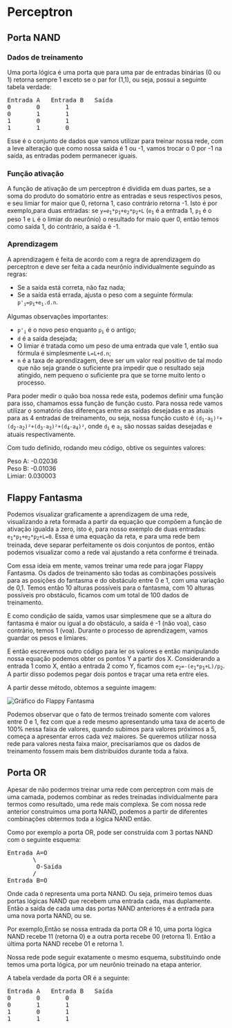 # Perceptron

## Porta NAND

### Dados de treinamento

Uma porta lógica é uma porta que para uma par de entradas binárias (0 ou 1) retorna sempre 1 exceto se o par for (1,1), ou seja, possui a seguinte tabela verdade:
<pre>
Entrada A	Entrada B	Saída
0		0		1
0		1		1
1		0		1
1		1		0
</pre>
Esse é o conjunto de dados que vamos utilizar para treinar nossa rede, com a leve alteração que  como nossa saída é 1 ou -1, vamos trocar o 0 por -1 na saída, as entradas podem permanecer iguais.

### Função ativação

A função de ativação de um perceptron é dividida em duas partes, se a soma do produto do somatório entre as entradas e seus respectivos pesos, e seu limiar for maior que 0, retorna 1, caso contrário retorna -1. Isto é por exemplo,para duas entradas: se  <code>y=e<sub>1</sub>*p<sub>1</sub>+e<sub>2</sub>*p<sub>2</sub>+L</code> (<code>e<sub>1</sub></code> é a entrada 1, <code>p<sub>1</sub></code> é o peso 1 e <code>L</code> é o limiar do neurônio) o resultado for maio quer 0, então temos como saída 1, do contrário, a saída é -1.

### Aprendizagem

A aprendizagem é feita de acordo com a regra de aprendizagem do perceptron e deve ser feita a cada neurônio individualmente seguindo as regras:
- Se a saída está correta, não faz nada;
- Se a saída está errada, ajusta o peso com a seguinte fórmula: <code>p'<sub>i</sub>=p<sub>i</sub>+e<sub>i</sub>.d.n</code>.

Algumas observações importantes:
- <code>p'<sub>i</sub></code> é o novo peso enquanto <code>p<sub>i</sub></code> é o antigo;
- <code>d</code> é a saída desejada;
- O limiar é tratada como um peso de uma entrada que vale 1, então sua fórmula é simplesmente <code>L=L+d.n</code>;
- <code>n</code> é a taxa de aprendizagem, deve ser um valor real positivo de tal modo que não seja grande o suficiente pra impedir que o resultado seja atingido, nem pequeno o suficiente pra que se torne muito lento o processo.

Para poder medir o quão boa nossa rede esta, podemos definir uma função para isso, chamamos essa função de função custo.  Para nossa rede vamos utilizar o somatório das diferenças entre as saídas desejadas e as atuais para as 4 entradas de treinamento, ou seja, nossa função custo é <code>(d<sub>1</sub>-a<sub>1</sub>)²+(d<sub>2</sub>-a<sub>2</sub>)²+(d<sub>3</sub>-a<sub>3</sub>)²+(d<sub>4</sub>-a<sub>4</sub>)²</code>, onde <code>d<sub>i</sub></code> e <code>a<sub>i</sub></code> são nossas saídas desejadas e atuais respectivamente.

Com tudo definido, rodando meu código, obtive os seguintes valores:

Peso A: -0.02036<br>
Peso B: -0.01036<br>
Limiar: 0.030003

## Flappy Fantasma

Podemos visualizar graficamente a aprendizagem de uma rede, visualizando a reta formada a partir da equação que compõem a função de ativação igualda a zero, isto é, para nosso exemplo de duas entradas: <code>e<sub>1</sub>*p<sub>1</sub>+e<sub>2</sub>*p<sub>2</sub>+L=0</code>. Essa é uma equação da reta, e para uma rede bem treinada, deve separar perfeitamente os dois conjuntos de pontos, então podemos visualizar como a rede vai ajustando a reta conforme é treinada.

Com essa ideia em mente, vamos treinar uma rede para jogar Flappy Fantasma. Os dados de treinamento são todas as combinações possíveis para as posições do fantasma e do obstáculo entre 0 e 1, com uma variação de 0,1. Temos então 10 alturas possíveis para o fantasma, com 10 alturas possíveis pro obstáculo, ficamos com um total de 100 dados de treinamento.

E como condição de saída, vamos usar simplesmene que se a altura do fantasma é maior ou igual a do obstáculo, a saída é -1 (não voa), caso contrário, temos 1 (voa). Durante o processo de aprendizagem, vamos guardar os pesos e limiares.

E então escrevemos outro código para ler os valores e então manipulando nossa equação podemos obter os pontos Y a partir dos X. Considerando a entrada 1 como X, então a entrada 2 como Y, ficamos com <code>e<sub>2</sub>=-(e<sub>1</sub>*p<sub>1</sub>+L)/p<sub>2</sub></code>. A partir disso podemos pegar dois pontos e traçar uma reta entre eles.

A partir desse método, obtemos a seguinte imagem:

![Gráfico do Flappy Fantasma](https://github.com/SapoGitHub/Repositorio-Geral/blob/master/Perceptron/imagens/animacao.gif)

Podemos observar que o fato de termos treinado somente com valores entre 0 e 1, fez com que a rede mesmo apresentando uma taxa de acerto de 100% nessa faixa de valores, quando subimos para valores próximos a 5, começa a apresentar erros cada vez maiores. Se queremos utilizar nossa rede para valores nesta faixa maior, precisaríamos que os dados de treinamento fossem mais bem distribuídos durante toda a faixa.

## Porta OR

Apesar de não podermos treinar uma rede com perceptron com mais de uma camada, podemos combinar as redes treinadas individualmente para termos como resultado, uma rede mais complexa. Se com nossa rede anterior construímos uma porta NAND, podemos a partir de diferentes combinações obtermos toda a lógica NAND então.

Como por exemplo a porta OR, pode ser construída com 3 portas NAND com o seguinte esquema:
<pre>
Entrada A=O
	   \
	    O-Saída
	   /
Entrada B=O
</pre>
Onde cada <code>O</code> representa uma porta NAND. Ou seja, primeiro temos duas portas lógicas NAND que recebem uma entrada cada, mas duplamente. Então a saída de cada uma das portas NAND anteriores é a entrada para uma nova porta NAND, ou se.

Por exemplo,Então se nossa entrada da porta OR é 10, uma porta lógica NAND recebe 11 (retorna 0) e a outra porta recebe 00 (retorna 1). Então a última porta NAND recebe 01 e retorna 1.

Nossa rede pode seguir exatamente o mesmo esquema, substituindo onde temos uma porta lógica, por um neurônio treinado na etapa anterior.

A tabela verdade da porta OR é a seguinte:
<pre>
Entrada A	Entrada B	Saída
0		0		0
0		1		1
1		0		1
1		1		1
</pre>
